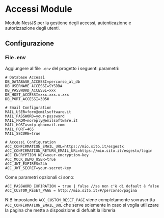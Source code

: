# Accessi Module

Modulo NestJS per la gestione degli accessi, autenticazione e autorizzazione degli utenti.

## Configurazione

### File .env
Aggiungere al file `.env` del progetto i seguenti parametri:

```env
# Database Accessi
DB_DATABASE_ACCESSI=percorso_al_db
DB_USERNAME_ACCESSI=SYSDBA
DB_PASSWORD_ACCESSI=xxx
DB_HOST_ACCESSI=xxx.xxx.x.xxx
DB_PORT_ACCESSI=3050

# Email Configuration
MAIL_USER=form@emilsoftware.it
MAIL_PASSWORD=your-password
MAIL_FROM=noreply@emilsoftware.it
MAIL_HOST=smtp.qboxmail.com
MAIL_PORT=465
MAIL_SECURE=true

# Accessi Configuration
ACC_CONFIRMATION_EMAIL_URL=https://mio.sito.it/esgestx
ACC_CONFIRMATION_RETURN_EMAIL_URL=https://mio.sito.it/esgestx/login
ACC_ENCRYPTION_KEY=your-encryption-key
ACC_MOCK_DEMO_USER=true
ACC_JWT_EXPIRES=24h
ACC_JWT_SECRET=your-secret-key
```

Come parametri opzionali ci sono:
```env
ACC_PASSWORD_EXPIRATION = true | false //se non c'è di default è false
ACC_CUSTOM_RESET_PAGE = http://mio.sito.it/#/percorso/pagina 
```

N.B impostando `ACC_CUSTOM_RESET_PAGE` viene completamente sovrascritta `ACC_CONFIRMATION_EMAIL_URL` che serve solemente in caso si voglia utilizzare la pagina che mette a disposizione di defualt la libreria
